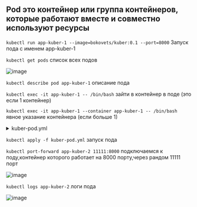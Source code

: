 ## Pod это контейнер или группа контейнеров, которые работают вместе и совместно используют ресурсы

```kubectl run app-kuber-1 --image=bokovets/kuber:0.1 --port=8000``` Запуск пода с именем app-kuber-1

```kubectl get pods``` список всех подов

![image](https://github.com/user-attachments/assets/a1b5bd70-bcf5-4c9f-80fb-5a4b1b050647)

```kubectl describe pod app-kuber-1``` описание пода

```kubectl exec -it app-kuber-1 -- /bin/bash``` зайти в контейнер в поде (это если 1 контейнер)

```kubectl exec -it app-kuber-1 --container app-kuber-1 -- /bin/bash``` явное указание контейнера (если больше 1)

<details> <summary>kuber-pod.yml</summary>

```
apiVersion: v1
kind: Pod
metadata:
  name: app-kuber-2
spec:
  containers:
  - name: app-kuber-container
    image: bokovets/kuber:0.1
    ports:
    - containerPort: 8000
```
</details>

```kubectl apply -f kuber-pod.yml``` запуск пода

```kubectl port-forward app-kuber-2 11111:8000``` подключаемся к поду,контейнер которого работает на 8000 порту,через рандом 11111 порт

![image](https://github.com/user-attachments/assets/0a60820d-b525-4cf0-8071-9dce6efbc2f5)

```kubectl logs app-kuber-2``` логи пода

![image](https://github.com/user-attachments/assets/ea74cd27-79e6-4da1-9a1f-23f96edee59c)
